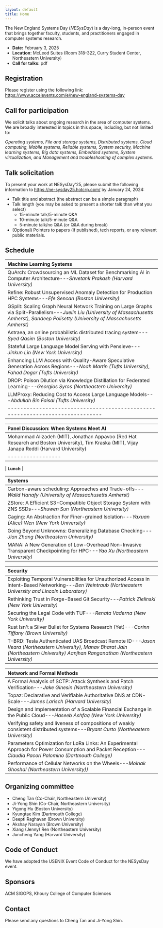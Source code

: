 ```yaml
---
layout: default
title: Home
---
```



The New England Systems Day (_NESysDay_) is a day-long, in-person event that brings together faculty, students, and practitioners engaged in computer systems research.
- **Date:** February 3, 2025
- **Location:** McLeod Suites (Room 318-322, <a href="https://maps.app.goo.gl/MoVdbvNFhbsomJRaA" style="text-decoration: none;">Curry Student Center</a>, Northeastern University)  
- **Call for talks**: <a href="https://khoury-srg.github.io/nesd25/doc/nesysday25_cft.pdf" style="text-decoration: none;">pdf</a>

## Registration

Please register using the following link:
<a href="https://www.accelevents.com/e/new-england-systems-day" style="text-decoration: none;">https://www.accelevents.com/e/new-england-systems-day</a>

## Call for participation
We solicit talks about ongoing research in the area of computer systems. We are
broadly interested in topics in this space, including, but not limited to:

_Operating systems,
File and storage systems,
Distributed systems,
Cloud computing,
Mobile systems,
Reliable systems,
System security,
Machine learning systems,
Big data systems,
Embedded systems,
System virtualization,
and Management and troubleshooting of complex systems._

## Talk solicitation

To present your work at NESysDay'25, please submit the following information to
<a href="https://ne-sysday25.hotcrp.com/" style="text-decoration: none;">https://ne-sysday25.hotcrp.com/</a> by January 24, 2024:
- Talk title and abstract (the abstract can be a simple paragraph)
- Talk length (you may be asked to present a shorter talk than what you select)
  - 15-minute talk/5-minute Q&A
  - 10-minute talk/5-minute Q&A
  - 5-minute talk/no Q&A (or Q&A during break)
- (Optional) Pointers to papers (if published), tech reports, or any relevant public materials.


## Schedule

| Machine Learning Systems |
|:--------------------------|
| QuArch: Crowdsourcing an ML Dataset for Benchmarking AI in Computer Architecture---*Shvetank Prakash (Harvard University)* |
| Refine: Robust Unsupervised Anomaly Detection for Production HPC Systems---*Efe Sencan (Boston University)* |
| GSplit: Scaling Graph Neural Network Training on Large Graphs via Split-Parallelism---*Juelin Liu (University of Massachusetts Amherst), Sandeep Polisetty (University of Massachusetts Amherst)* |
| Astraea, an online probabilistic distributed tracing system---*Syed Qasim (Boston University)* |
| Stateful Large Language Model Serving with Pensieve---*Jinkun Lin (New York University)* |
| Enhancing LLM Access with Quality-Aware Speculative Generation Across Regions---*Noah Martin (Tufts University), Fahad Dogar (Tufts University)* |
| DROP: Poison Dilution via Knowledge Distillation for Federated Learning---*Georgios Syros (Northeastern University)* |
| LLMProxy: Reducing Cost to Access Large Language Models---*Abdullah Bin Faisal (Tufts University)* |
|-----------------------------------------------------------------------------|

| Panel Discussion: When Systems Meet AI |
|:-----------------|
| Mohammad Alizadeh (MIT), Jonathan Appavoo (Red Hat Research and Boston University), Tim Kraska (MIT), Vijay Janapa Reddi (Harvard University)  |
|-----------------|

| **Lunch** |


| Systems |
|:--------------------------|
| Carbon-aware scheduling: Approaches and Trade-offs---*Walid Hanafy (University of Massachusetts Amherst)* |
| ZStore: A Efficient S3-Compatible Object Storage System with ZNS SSDs---*Shuwen Sun (Northeastern University)* |
| Caging: An Abstraction For Finer-grained Isolation---*Yaxuan (Alice) Wen (New York University)* |
| Going Beyond Unknowns: Generalizing Database Checking---*Jian Zhang (Northeastern University)* |
| MANA: A New Generation of Low-Overhead Non-Invasive Transparent Checkpointing for HPC---*Yao Xu (Northeastern University)* |


| Security |
|:--------------------------|
| Exploiting Temporal Vulnerabilities for Unauthorized Access in Intent-Based Networking---*Ben Weintraub (Northeastern University and Lincoln Laboratory)* |
| Rethinking Trust in Forge-Based Git Security---*Patrick Zielinski (New York University)* |
| Securing the Legal Code with TUF---*Renata Vaderna (New York University)* |
| Rust Isn't a Silver Bullet for Systems Research (Yet)---*Corinn Tiffany (Brown University)* |
| T-BRD: Tesla Authenticated UAS Broadcast Remote ID---*Jason Veara (Northeastern University), Manav Bharat Jain (Northeastern University) Aanjhan Ranganathan (Northeastern University)* |


| Network and Formal Methods |
|:--------------------------|
| A Formal Analysis of SCTP: Attack Synthesis and Patch Verification---*Jake Ginesin (Northeastern University)* |
| Topaz: Declarative and Verifiable Authoritative DNS at CDN-Scale---*James Larisch (Harvard University)* |
| Design and Implementation of a Scalable Financial Exchange in the Public Cloud---*Haseeb Ashfaq (New York University)* |
| Verifying safety and liveness of compositions of weakly consistent distributed systems---*Bryant Curto (Northeastern University)* |
| Parameters Optimization for LoRa Links: An Experimental Approach for Power Consumption and Packet Reception---*Claudia Pacori Palomino (Dartmouth College)* |
| Performance of Cellular Networks on the Wheels---*Moinak Ghoshal (Northeastern University))* |



## Organizing committee

- Cheng Tan (Co-Chair, Northeastern University)
- Ji-Yong Shin (Co-Chair, Northeastern University)
- Yigong Hu (Boston University)
- Kyungtae Kim (Dartmouth College)
- Deepti Raghavan (Brown University)
- Akshay Narayan (Brown University)
- Xiang (Jenny) Ren (Northeastern University)
- Juncheng Yang (Harvard University)

## Code of Conduct

We have adopted the <a href="https://www.usenix.org/conferences/coc" style="text-decoration: none;">USENIX Event Code of Conduct</a> for the NESysDay event.

## Sponsors
ACM SIGOPS, Khoury College of Computer Sciences


## Contact
Please send any questions to <a href="mailto:c.tan@northeastern.edu" style="text-decoration: none;">Cheng Tan</a> and <a href="mailto:j.shin@northeastern.edu" style="text-decoration: none;">Ji-Yong Shin</a>.
